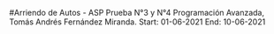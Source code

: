 #Arriendo de Autos - ASP 
Prueba N°3 y N°4 Programación Avanzada, Tomás Andrés Fernández Miranda.
Start: 01-06-2021
End: 10-06-2021
